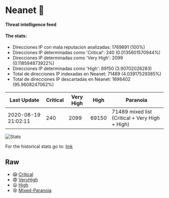 # Neanet :hocho:
#### Threat intelligence feed
#### The stats:

- Direcciones IP con mala reputacion analizadas: 1769891 (100%)
- Direcciones IP determinadas como 'Critical':  240 (0.0135601570944%)
- Direcciones IP determinadas como 'Very High':  2099 (0.118594873922%)
- Direcciones IP determinadas como 'High':  69150 (3.90702026283)
- Total de direcciones IP indexadas en Neanet:  71489 (4.03917529385%)
- Total de direcciones IP descartadas en Neanet:  1698402 (95.9608247062%)

| Last Update | Critical | Very High | High | Paranoia |
| --- | --- | --- | --- | --- |
| 2020-08-19 21:02:11 | 240 | 2099 | 69150 | 71489 mixed list (Critical + Very High + High)|

![Stats](https://docs.google.com/spreadsheets/d/e/2PACX-1vSnaNMIXVabIpDJjufMlzH7poXnshF3mgd8Is1g9ytUEzVsP5my4Trn8f-xkoLLQ38xpL3HtmUexLo6/pubchart?oid=501124687&format=image)

For the historical stats go to: [link](/stats.csv)
## Raw
- :scream: [Critical](https://raw.githubusercontent.com/JavaGarcia/Neanet/master/blacklists/neanet_critical.txt)
- :fearful: [VeryHigh](https://raw.githubusercontent.com/JavaGarcia/Neanet/master/blacklists/neanet_veryHigh.txtt)
- :frowning: [High](https://raw.githubusercontent.com/JavaGarcia/Neanet/master/blacklists/neanet_high.txt)
- :dizzy_face: [Mixed-Paranoia](https://raw.githubusercontent.com/JavaGarcia/Neanet/master/blacklists/neanet_all.txt)















































































































































































































































































































